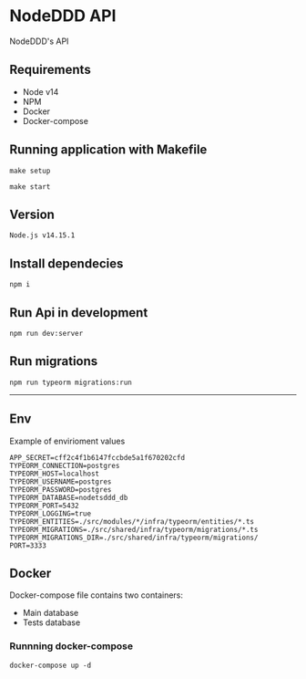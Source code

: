 # NodeDDD API

NodeDDD's API

## Requirements

- Node v14
- NPM
- Docker
- Docker-compose

## Running application with Makefile

```
make setup

make start
```

## Version

    Node.js v14.15.1

## Install dependecies

    npm i

## Run Api in development

    npm run dev:server

## Run migrations

    npm run typeorm migrations:run

---

## Env

Example of envirioment values

```
APP_SECRET=cff2c4f1b6147fccbde5a1f670202cfd
TYPEORM_CONNECTION=postgres
TYPEORM_HOST=localhost
TYPEORM_USERNAME=postgres
TYPEORM_PASSWORD=postgres
TYPEORM_DATABASE=nodetsddd_db
TYPEORM_PORT=5432
TYPEORM_LOGGING=true
TYPEORM_ENTITIES=./src/modules/*/infra/typeorm/entities/*.ts
TYPEORM_MIGRATIONS=./src/shared/infra/typeorm/migrations/*.ts
TYPEORM_MIGRATIONS_DIR=./src/shared/infra/typeorm/migrations/
PORT=3333
```

## Docker

Docker-compose file contains two containers:

- Main database
- Tests database

### Runnning docker-compose

    docker-compose up -d
